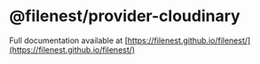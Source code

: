 # @filenest/provider-cloudinary

Full documentation available at [https://filenest.github.io/filenest/](https://filenest.github.io/filenest/)